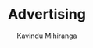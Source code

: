 ---
is_programmatic_layout_5: true
draft: false
title: Advertising
snippet: Advertising
image:
  src: /images/pseo/best-work-management-tools-for-advertising.jpg
  alt: advertising, task management, resource management, productivity
publishDate: 2024-11-29
category: ""
author: Kavindu Mihiranga
tags:
  - advertising
  - Tips
  - Open-Source
  - Team
content_01: |
    The advertising industry is highly dynamic, where creative teams must balance numerous campaigns, client demands, and tight deadlines simultaneously. Effective task management tools are vital for success, as they streamline workflows, enhance collaboration, and ensure that projects stay on track to meet client expectations and market trends.',
content_02: |
    Ad agencies use Worklenz to manage campaign planning, track client deliverables, and foster collaboration.
description: Discover the best work management tools for advertising including WorkLenz, designed for your specific needs.
related: [best-work-management-tools-for-digital-marketing, best-work-management-tools-for-public-relations, best-work-management-tools-for-social-media-management, best-work-management-tools-for-business-intelligence]
---